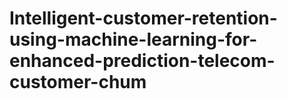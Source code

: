 # Intelligent-customer-retention-using-machine-learning-for-enhanced-prediction-telecom-customer-chum